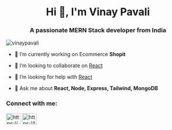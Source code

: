<h1 align="center">Hi 👋, I'm Vinay Pavali</h1>
<h3 align="center">A passionate MERN Stack developer from India</h3>

<p align="left"> <img src="https://komarev.com/ghpvc/?username=vinaypavali&label=Profile%20views&color=0e75b6&style=flat" alt="vinaypavali" /> </p>

- 🔭 I’m currently working on Ecommerce **Shopit**

- 👯 I’m looking to collaborate on [React](https://github.com/facebook/react)

- 🤝 I’m looking for help with [React](https://github.com/facebook/react)

- 💬 Ask me about **React, Node, Express, Tailwind, MongoDB**

<h3 align="left">Connect with me:</h3>
<p align="left">
<a href="https://linkedin.com/in/https://www.linkedin.com/in/vinay-pavali-0942bb1a5/" target="blank"><img align="center" src="https://raw.githubusercontent.com/rahuldkjain/github-profile-readme-generator/master/src/images/icons/Social/linked-in-alt.svg" alt="https://www.linkedin.com/in/vinay-pavali-0942bb1a5/" height="30" width="40" /></a>
<a href="https://www.leetcode.com/https://leetcode.com/vinay_kumar6/" target="blank"><img align="center" src="https://raw.githubusercontent.com/rahuldkjain/github-profile-readme-generator/master/src/images/icons/Social/leet-code.svg" alt="https://leetcode.com/vinay_kumar6/" height="30" width="40" /></a>
</p>

 

 
